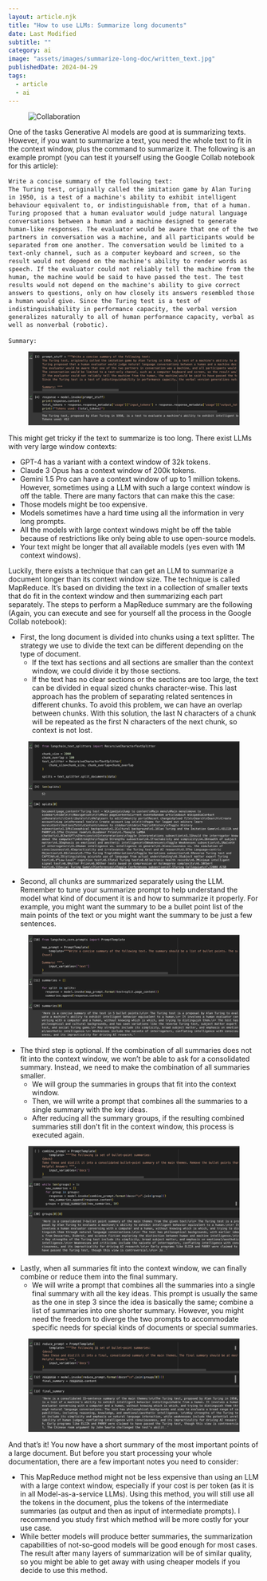 ```yaml
---
layout: article.njk
title: "How to use LLMs: Summarize long documents"
date: Last Modified
subtitle: ""
category: ai
image: "assets/images/summarize-long-doc/written_text.jpg"
publishedDate: 2024-04-29
tags:
  - article
  - ai
---
```


<figure>
<img style="aspect-ratio: 897/467" alt="Collaboration" src="{{ image }}" />
</figure>

One of the tasks Generative AI models are good at is summarizing texts. However, if you want to summarize a text, you need the whole text to fit in the context window, plus the command to summarize it. The following is an example prompt (you can test it yourself using the Google Collab notebook for this article):

```
Write a concise summary of the following text:
The Turing test, originally called the imitation game by Alan Turing in 1950, is a test of a machine's ability to exhibit intelligent behaviour equivalent to, or indistinguishable from, that of a human. Turing proposed that a human evaluator would judge natural language conversations between a human and a machine designed to generate human-like responses. The evaluator would be aware that one of the two partners in conversation was a machine, and all participants would be separated from one another. The conversation would be limited to a text-only channel, such as a computer keyboard and screen, so the result would not depend on the machine's ability to render words as speech. If the evaluator could not reliably tell the machine from the human, the machine would be said to have passed the test. The test results would not depend on the machine's ability to give correct answers to questions, only on how closely its answers resembled those a human would give. Since the Turing test is a test of indistinguishability in performance capacity, the verbal version generalizes naturally to all of human performance capacity, verbal as well as nonverbal (robotic).

Summary: 
```

<figure>
<img alt="Summarization with direct use" src="assets/images/summarize-long-doc/direct-use.png" />
</figure>

This might get tricky if the text to summarize is too long. There exist LLMs with very large window contexts:
-	GPT-4 has a variant with a context window of 32k tokens.
-	Claude 3 Opus has a context window of 200k tokens.
-	Gemini 1.5 Pro can have a context window of up to 1 million tokens.
However, sometimes using a LLM with such a large context window is off the table. There are many factors that can make this the case:
-	Those models might be too expensive.
-	Models sometimes have a hard time using all the information in very long prompts.
-	All the models with large context windows might be off the table because of restrictions like only being able to use open-source models. 
-	Your text might be longer that all available models (yes even with 1M context windows).

Luckily, there exists a technique that can get an LLM to summarize a document longer than its context window size. The technique is called MapReduce. It’s based on dividing the text in a collection of smaller texts that do fit in the context window and then summarizing each part separately. The steps to perform a MapReduce summary are the following (Again, you can execute and see for yourself all the process in the Google Collab notebook):

- First, the long document is divided into chunks using a text splitter. The strategy we use to divide the text can be different depending on the type of document. 
    - If the text has sections and all sections are smaller than the context window, we could divide it by those sections.
    - If the text has no clear sections or the sections are too large, the text can be divided in equal sized chunks character-wise. This last approach has the problem of separating related sentences in different chunks. To avoid this problem, we can have an overlap between chunks. With this solution, the last N characters of a chunk will be repeated as the first N characters of the next chunk, so context is not lost.

<figure>
<img alt="Summarization with direct use" src="assets/images/summarize-long-doc/chunks.png" />
</figure>

-	Second, all chunks are summarized separately using the LLM. Remember to tune your summarize prompt to help understand the model what kind of document it is and how to summarize it properly. For example, you might want the summary to be a bullet point list of the main points of the text or you might want the summary to be just a few sentences.

<figure>
<img alt="Map: Summarization of all chunks" src="assets/images/summarize-long-doc/map.png" />
</figure>

-	The third step is optional. If the combination of all summaries does not fit into the context window, we won’t be able to ask for a consolidated summary. Instead, we need to make the combination of all summaries smaller.
    - We will group the summaries in groups that fit into the context window.
    - Then, we will write a prompt that combines all the summaries to a single summary with the key ideas.
    - After reducing all the summary groups, if the resulting combined summaries still don't fit in the context window, this process is executed again.

<figure>
<img alt="Combine: Consolidate summaries" src="assets/images/summarize-long-doc/combine.png" />
</figure>

-	Lastly, when all summaries fit into the context window, we can finally combine or reduce them into the final summary.
    - We will write a prompt that combines all the summaries into a single final summary with all the key ideas. This prompt is usually the same as the one in step 3 since the idea is basically the same; combine a list of summaries into one shorter summary. However, you might need the freedom to diverge the two prompts to accommodate specific needs for special kinds of documents or special summaries.

<figure>
<img alt="Reduce: consolidate all summaries into a single final summary" src="assets/images/summarize-long-doc/reduce.png" />
</figure>

And that’s it! You now have a short summary of the most important points of a large document. But before you start processing your whole documentation, there are a few important notes you need to consider:
-	This MapReduce method might not be less expensive than using an LLM with a large context window, especially if your cost is per token (as it is in all Model-as-a-service LLMs). Using this method, you will still use all the tokens in the document, plus the tokens of the intermediate summaries (as output and then as input of intermediate prompts). I recommend you study first which method will be more costly for your use case.
-	While better models will produce better summaries, the summarization capabilities of not-so-good models will be good enough for most cases. The result after many layers of summarization will be of similar quality, so you might be able to get away with using cheaper models if you decide to use this method.
